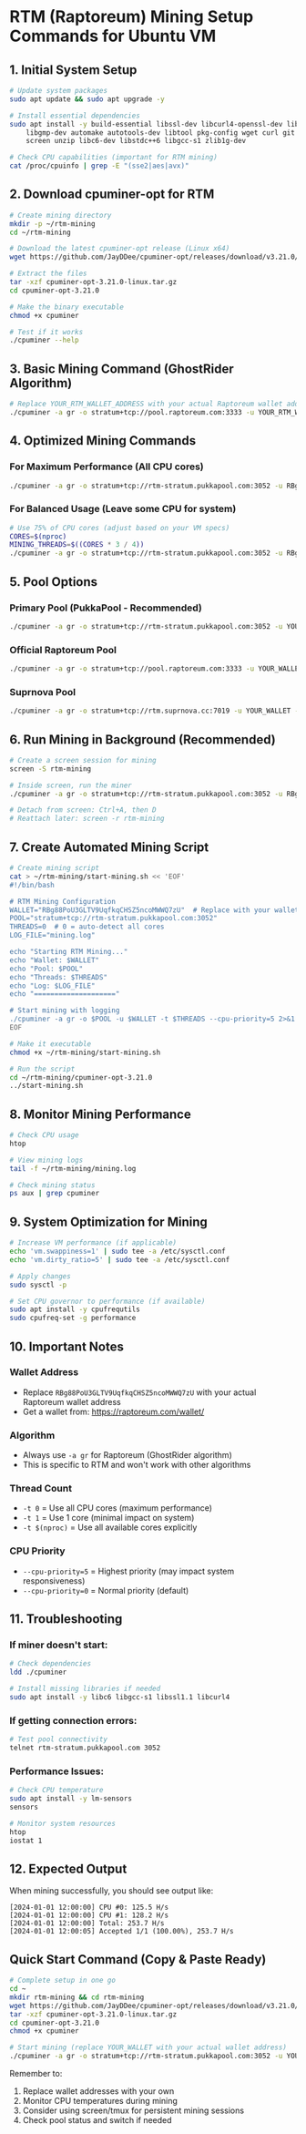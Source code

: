 # RTM (Raptoreum) Mining Setup Commands for Ubuntu VM

## 1. Initial System Setup

```bash
# Update system packages
sudo apt update && sudo apt upgrade -y

# Install essential dependencies
sudo apt install -y build-essential libssl-dev libcurl4-openssl-dev libjansson-dev \
    libgmp-dev automake autotools-dev libtool pkg-config wget curl git htop \
    screen unzip libc6-dev libstdc++6 libgcc-s1 zlib1g-dev

# Check CPU capabilities (important for RTM mining)
cat /proc/cpuinfo | grep -E "(sse2|aes|avx)"
```

## 2. Download cpuminer-opt for RTM

```bash
# Create mining directory
mkdir -p ~/rtm-mining
cd ~/rtm-mining

# Download the latest cpuminer-opt release (Linux x64)
wget https://github.com/JayDDee/cpuminer-opt/releases/download/v3.21.0/cpuminer-opt-3.21.0-linux.tar.gz

# Extract the files
tar -xzf cpuminer-opt-3.21.0-linux.tar.gz
cd cpuminer-opt-3.21.0

# Make the binary executable
chmod +x cpuminer

# Test if it works
./cpuminer --help
```

## 3. Basic Mining Command (GhostRider Algorithm)

```bash
# Replace YOUR_RTM_WALLET_ADDRESS with your actual Raptoreum wallet address
./cpuminer -a gr -o stratum+tcp://pool.raptoreum.com:3333 -u YOUR_RTM_WALLET_ADDRESS -t 0
```

## 4. Optimized Mining Commands

### For Maximum Performance (All CPU cores)
```bash
./cpuminer -a gr -o stratum+tcp://rtm-stratum.pukkapool.com:3052 -u RBg88PoU3GLTV9UqfkqCHSZ5ncoMWWQ7zU -t 0 --cpu-priority=5
```

### For Balanced Usage (Leave some CPU for system)
```bash
# Use 75% of CPU cores (adjust based on your VM specs)
CORES=$(nproc)
MINING_THREADS=$((CORES * 3 / 4))
./cpuminer -a gr -o stratum+tcp://rtm-stratum.pukkapool.com:3052 -u RBg88PoU3GLTV9UqfkqCHSZ5ncoMWWQ7zU -t $MINING_THREADS
```

## 5. Pool Options

### Primary Pool (PukkaPool - Recommended)
```bash
./cpuminer -a gr -o stratum+tcp://rtm-stratum.pukkapool.com:3052 -u YOUR_WALLET -t 0
```

### Official Raptoreum Pool
```bash
./cpuminer -a gr -o stratum+tcp://pool.raptoreum.com:3333 -u YOUR_WALLET -t 0
```

### Suprnova Pool
```bash
./cpuminer -a gr -o stratum+tcp://rtm.suprnova.cc:7019 -u YOUR_WALLET -t 0
```

## 6. Run Mining in Background (Recommended)

```bash
# Create a screen session for mining
screen -S rtm-mining

# Inside screen, run the miner
./cpuminer -a gr -o stratum+tcp://rtm-stratum.pukkapool.com:3052 -u RBg88PoU3GLTV9UqfkqCHSZ5ncoMWWQ7zU -t 0

# Detach from screen: Ctrl+A, then D
# Reattach later: screen -r rtm-mining
```

## 7. Create Automated Mining Script

```bash
# Create mining script
cat > ~/rtm-mining/start-mining.sh << 'EOF'
#!/bin/bash

# RTM Mining Configuration
WALLET="RBg88PoU3GLTV9UqfkqCHSZ5ncoMWWQ7zU"  # Replace with your wallet
POOL="stratum+tcp://rtm-stratum.pukkapool.com:3052"
THREADS=0  # 0 = auto-detect all cores
LOG_FILE="mining.log"

echo "Starting RTM Mining..."
echo "Wallet: $WALLET"
echo "Pool: $POOL"
echo "Threads: $THREADS"
echo "Log: $LOG_FILE"
echo "===================="

# Start mining with logging
./cpuminer -a gr -o $POOL -u $WALLET -t $THREADS --cpu-priority=5 2>&1 | tee $LOG_FILE
EOF

# Make it executable
chmod +x ~/rtm-mining/start-mining.sh

# Run the script
cd ~/rtm-mining/cpuminer-opt-3.21.0
../start-mining.sh
```

## 8. Monitor Mining Performance

```bash
# Check CPU usage
htop

# View mining logs
tail -f ~/rtm-mining/mining.log

# Check mining status
ps aux | grep cpuminer
```

## 9. System Optimization for Mining

```bash
# Increase VM performance (if applicable)
echo 'vm.swappiness=1' | sudo tee -a /etc/sysctl.conf
echo 'vm.dirty_ratio=5' | sudo tee -a /etc/sysctl.conf

# Apply changes
sudo sysctl -p

# Set CPU governor to performance (if available)
sudo apt install -y cpufrequtils
sudo cpufreq-set -g performance
```

## 10. Important Notes

### Wallet Address
- Replace `RBg88PoU3GLTV9UqfkqCHSZ5ncoMWWQ7zU` with your actual Raptoreum wallet address
- Get a wallet from: https://raptoreum.com/wallet/

### Algorithm
- Always use `-a gr` for Raptoreum (GhostRider algorithm)
- This is specific to RTM and won't work with other algorithms

### Thread Count
- `-t 0` = Use all CPU cores (maximum performance)
- `-t 1` = Use 1 core (minimal impact on system)
- `-t $(nproc)` = Use all available cores explicitly

### CPU Priority
- `--cpu-priority=5` = Highest priority (may impact system responsiveness)
- `--cpu-priority=0` = Normal priority (default)

## 11. Troubleshooting

### If miner doesn't start:
```bash
# Check dependencies
ldd ./cpuminer

# Install missing libraries if needed
sudo apt install -y libc6 libgcc-s1 libssl1.1 libcurl4
```

### If getting connection errors:
```bash
# Test pool connectivity
telnet rtm-stratum.pukkapool.com 3052
```

### Performance Issues:
```bash
# Check CPU temperature
sudo apt install -y lm-sensors
sensors

# Monitor system resources
htop
iostat 1
```

## 12. Expected Output

When mining successfully, you should see output like:
```
[2024-01-01 12:00:00] CPU #0: 125.5 H/s
[2024-01-01 12:00:00] CPU #1: 128.2 H/s
[2024-01-01 12:00:00] Total: 253.7 H/s
[2024-01-01 12:00:05] Accepted 1/1 (100.00%), 253.7 H/s
```

## Quick Start Command (Copy & Paste Ready)

```bash
# Complete setup in one go
cd ~
mkdir rtm-mining && cd rtm-mining
wget https://github.com/JayDDee/cpuminer-opt/releases/download/v3.21.0/cpuminer-opt-3.21.0-linux.tar.gz
tar -xzf cpuminer-opt-3.21.0-linux.tar.gz
cd cpuminer-opt-3.21.0
chmod +x cpuminer

# Start mining (replace YOUR_WALLET with your actual wallet address)
./cpuminer -a gr -o stratum+tcp://rtm-stratum.pukkapool.com:3052 -u YOUR_WALLET_ADDRESS -t 0
```

Remember to:
1. Replace wallet addresses with your own
2. Monitor CPU temperatures during mining
3. Consider using screen/tmux for persistent mining sessions
4. Check pool status and switch if needed
